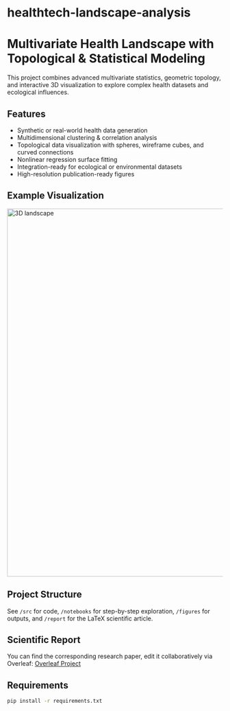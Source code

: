 # healthtech-landscape-analysis

# Multivariate Health Landscape with Topological & Statistical Modeling

This project combines advanced multivariate statistics, geometric topology, and interactive 3D visualization to explore complex health datasets and ecological influences.

##  Features

- Synthetic or real-world health data generation
- Multidimensional clustering & correlation analysis
- Topological data visualization with spheres, wireframe cubes, and curved connections
- Nonlinear regression surface fitting
- Integration-ready for ecological or environmental datasets
- High-resolution publication-ready figures

##  Example Visualization

<img width="858" alt="3D landscape" src="https://github.com/user-attachments/assets/d006abf1-7dad-41f4-aa52-d325bafda366" />


##  Project Structure

See `/src` for code, `/notebooks` for step-by-step exploration, `/figures` for outputs, and `/report` for the LaTeX scientific article.

##  Scientific Report

You can find the corresponding research paper, edit it collaboratively via Overleaf:
[Overleaf Project]([https://www.overleaf.com/read/XYZ-YOUR-LINK](https://www.overleaf.com/read/qtfbdwknkxjp#bcf527))

##  Requirements

```bash
pip install -r requirements.txt
